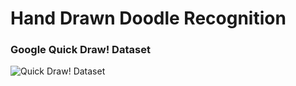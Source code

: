 # Hand Drawn Doodle Recognition

### Google Quick Draw! Dataset
![Quick Draw! Dataset](./public/examples/all_categories.png)